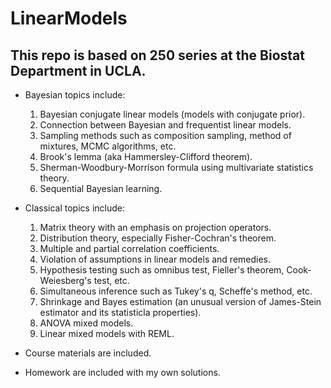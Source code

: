 # LinearModels

## This repo is based on 250 series at the Biostat Department in UCLA.

- Bayesian topics include:
  1. Bayesian conjugate linear models (models with conjugate prior).
  2. Connection between Bayesian and frequentist linear models.
  3. Sampling methods such as composition sampling, method of mixtures, MCMC algorithms, etc.
  4. Brook's lemma (aka Hammersley-Clifford theorem).
  5. Sherman-Woodbury-Morrison formula using multivariate statistics theory.
  6. Sequential Bayesian learning.

- Classical topics include: 
  1. Matrix theory with an emphasis on projection operators.
  2. Distribution theory, especially Fisher-Cochran's theorem.
  3. Multiple and partial correlation coefficients.
  4. Violation of assumptions in linear models and remedies.
  5. Hypothesis testing such as omnibus test, Fieller's theorem, Cook-Weiesberg's test, etc.
  6. Simultaneous inference such as Tukey's q, Scheffe's method, etc.
  7. Shrinkage and Bayes estimation (an unusual version of James-Stein estimator and its statisticla properties).
  8. ANOVA mixed models.
  9. Linear mixed models with REML.
  
- Course materials are included.

- Homework are included with my own solutions.
